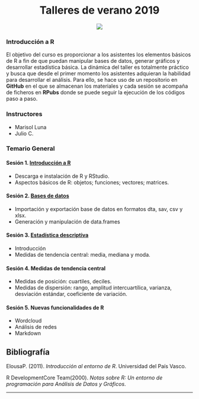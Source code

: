 <center> <h1>Talleres de verano 2019</h1> </center>
<center><p style="width: 400px;">
<img src="https://user-images.githubusercontent.com/13545121/58193603-005d7780-7c89-11e9-8e25-900572da8ddb.PNG" style="float: center;" />
</p></center>

### Introducción a R


El objetivo del curso es proporcionar a los asistentes los elementos básicos de R a fin de que puedan manipular bases de datos, generar gráficos y desarrollar estadística básica. La dinámica del taller es totalmente práctico y busca que desde el primer momento los asistentes adquieran la habilidad para desarrollar el análisis. Para ello, se hace uso de un repositorio en **GitHub** en el que se almacenan los materiales y cada sesión se acompaña de ficheros en **RPubs** donde se puede seguir la ejecución de los códigos paso a paso.


### Instructores

* Marisol Luna
* Julio C.

### Temario General

#### Sesión 1. [Introducción a R](http://rpubs.com/jcms2665/s1)
* Descarga e instalación de R y RStudio.
* Aspectos básicos de R: objetos; funciones; vectores; matrices.

#### Sesión 2. [Bases de datos](http://rpubs.com/jcms2665/499972)
* Importación y exportación base de datos en formatos  dta, sav, csv y xlsx.
* Generación y manipulación de data.frames

#### Sesión 3. [Estadística descriptiva](http://rpubs.com/jcms2665/s3)
* Introducción
* Medidas de tendencia central: media, mediana y moda.


#### Sesión 4. Medidas de tendencia central
* Medidas de posición: cuartiles, deciles.
* Medidas de dispersión: rango, amplitud intercuartílica, varianza, desviación estándar, coeficiente de variación.

#### Sesión 5. Nuevas funcionalidades de R
* Wordcloud
* Análisis de redes
* Markdown


## Bibliografía


ElousaP. (2011). *Introducción al entorno de R*. Universidad del País Vasco.

R DevelopmentCore Team(2000). *Notas sobre R: Un entorno de programación para Análisis de Datos
y Gráficos*.


---
